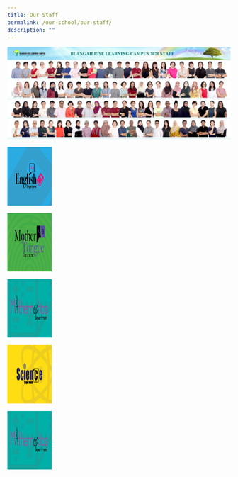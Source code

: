 ```yaml
---
title: Our Staff
permalink: /our-school/our-staff/
description: ""
---
```

![](/images/Staff-photo.jpeg)

<p><a href="https://moe-blangahrisepri-staging.netlify.app/our-school/our-staff/english-teachers/">
<img src="/images/Blangah-Rise-Departments1.jpeg" width="100" height="132">
</a></p>

<p><a href="https://moe-blangahrisepri-staging.netlify.app/our-school/our-staff/mother-tongue-teachers/">
<img src="/images/Blangah-Rise-Departments2.jpeg" width="100" height="132">
</a></p>

<p><a href="https://moe-blangahrisepri-staging.netlify.app/our-school/our-staff/mathematics-teachers/">
<img src="/images/Blangah-Rise-Departments3.jpeg" width="100" height="132">
</a></p>

<p><a href="https://moe-blangahrisepri-staging.netlify.app/our-school/our-staff/science-teachers/">
<img src="/images/Blangah-Rise-Departments4.jpeg" width="100" height="132">
</a></p>

<p><a href="https://moe-blangahrisepri-staging.netlify.app/our-school/our-staff/mathematics-teachers/">
<img src="/images/Blangah-Rise-Departments3.jpeg" width="100" height="132">
</a></p>
